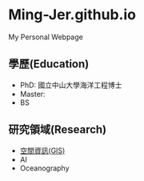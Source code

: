 # Ming-Jer.github.io
My Personal Webpage

## 學歷(Education)

- PhD: 國立中山大學海洋工程博士
- Master:
- BS

## 研究領域(Research)

- [空間資訊(GIS)](./gis/GIS-main.md) 
- AI
- Oceanography
